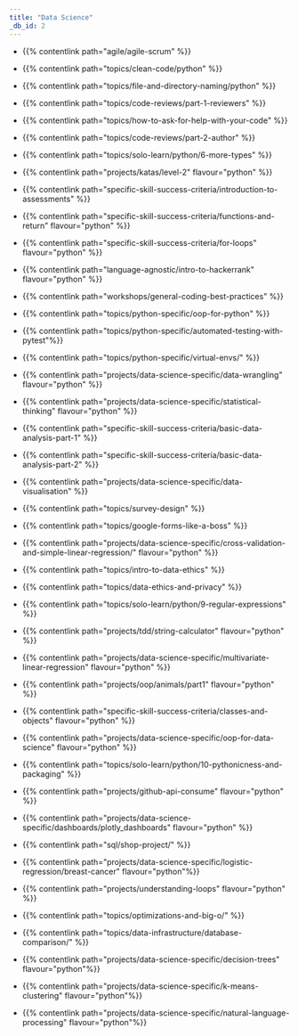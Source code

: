 ```yaml
---
title: "Data Science"
_db_id: 2
---
```






- {{% contentlink path="agile/agile-scrum" %}}
- {{% contentlink path="topics/clean-code/python" %}}
- {{% contentlink path="topics/file-and-directory-naming/python" %}}
- {{% contentlink path="topics/code-reviews/part-1-reviewers" %}}
- {{% contentlink path="topics/how-to-ask-for-help-with-your-code" %}}
- {{% contentlink path="topics/code-reviews/part-2-author" %}}
- {{% contentlink path="topics/solo-learn/python/6-more-types" %}}
- {{% contentlink path="projects/katas/level-2" flavour="python" %}}
- {{% contentlink path="specific-skill-success-criteria/introduction-to-assessments" %}}
- {{% contentlink path="specific-skill-success-criteria/functions-and-return" flavour="python" %}}
- {{% contentlink path="specific-skill-success-criteria/for-loops" flavour="python" %}}
- {{% contentlink path="language-agnostic/intro-to-hackerrank" flavour="python" %}}
- {{% contentlink path="workshops/general-coding-best-practices" %}}
- {{% contentlink path="topics/python-specific/oop-for-python" %}}
- {{% contentlink path="topics/python-specific/automated-testing-with-pytest"%}}
- {{% contentlink path="topics/python-specific/virtual-envs/" %}}
- {{% contentlink path="projects/data-science-specific/data-wrangling" flavour="python" %}}
- {{% contentlink path="projects/data-science-specific/statistical-thinking" flavour="python" %}}
- {{% contentlink path="specific-skill-success-criteria/basic-data-analysis-part-1" %}}
- {{% contentlink path="specific-skill-success-criteria/basic-data-analysis-part-2" %}}

- {{% contentlink path="projects/data-science-specific/data-visualisation" %}}
- {{% contentlink path="topics/survey-design" %}}
- {{% contentlink path="topics/google-forms-like-a-boss" %}}
- {{% contentlink path="projects/data-science-specific/cross-validation-and-simple-linear-regression/" flavour="python" %}}
- {{% contentlink path="topics/intro-to-data-ethics" %}}
- {{% contentlink path="topics/data-ethics-and-privacy" %}}
- {{% contentlink path="topics/solo-learn/python/9-regular-expressions" %}}
- {{% contentlink path="projects/tdd/string-calculator" flavour="python" %}}
- {{% contentlink path="projects/data-science-specific/multivariate-linear-regression" flavour="python" %}}
- {{% contentlink path="projects/oop/animals/part1"  flavour="python" %}}
- {{% contentlink path="specific-skill-success-criteria/classes-and-objects" flavour="python" %}}
- {{% contentlink path="projects/data-science-specific/oop-for-data-science" flavour="python" %}}
- {{% contentlink path="topics/solo-learn/python/10-pythonicness-and-packaging" %}}
- {{% contentlink path="projects/github-api-consume" flavour="python" %}}
- {{% contentlink path="projects/data-science-specific/dashboards/plotly_dashboards" flavour="python" %}}
- {{% contentlink path="sql/shop-project/" %}}
- {{% contentlink path="projects/data-science-specific/logistic-regression/breast-cancer"  flavour="python"%}}
- {{% contentlink path="projects/understanding-loops" flavour="python" %}}
- {{% contentlink path="topics/optimizations-and-big-o/" %}}
- {{% contentlink path="topics/data-infrastructure/database-comparison/" %}}
- {{% contentlink path="projects/data-science-specific/decision-trees" flavour="python"%}}
- {{% contentlink path="projects/data-science-specific/k-means-clustering" flavour="python"%}}
- {{% contentlink path="projects/data-science-specific/natural-language-processing" flavour="python"%}}
